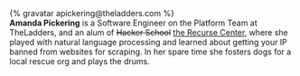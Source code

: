 <div class="profile-container">
  <div class="profile-thumb">
    {% gravatar apickering@theladders.com %}
  </div>
  <div class="profile-content">
    <strong>Amanda Pickering</strong> is a Software Engineer on the Platform Team at TheLadders, and an alum of <strike>Hacker School</strike> <a href="https://www.recurse.com/">the Recurse Center</a>, where she played with natural language processing and learned about getting your IP banned from websites for scraping. In her spare time she fosters dogs for a local rescue org and plays the drums.
  </div>
</div>
